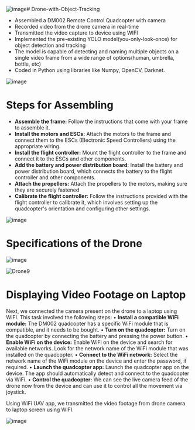 ![image](https://github.com/JFM269/Object-Detection-by-Drones-using-Deep-Learning/assets/87769268/7fe8cd2a-9a7b-4c07-9052-74c3defe83e4)# Drone-with-Object-Tracking
- Assembled a DM002 Remote Control Quadcopter with camera
- Recorded video from the drone camera in real-time
- Transmitted the video capture to device using WIFI
- Implemented the pre-existing YOLO model(you-only-look-once) for object detection and tracking
- The model is capable of detecting and naming multiple objects on a single video frame from a wide range of options(human, umbrella, bottle, etc)
- Coded in Python using libraries like Numpy, OpenCV, Darknet.

![image](https://github.com/JFM269/Object-Detection-by-Drones-using-Deep-Learning/assets/87769268/ca2829e6-5e75-476d-a97d-6d93f7a091d0)

# Steps for Assembling
-	<b>Assemble the frame:</b> Follow the instructions that come with your frame to assemble it.
-	<b>Install the motors and ESCs:</b> Attach the motors to the frame and connect them to the ESCs (Electronic Speed Controllers) using the appropriate wiring.
-	<b>Install the flight controller:</b> Mount the flight controller to the frame and connect it to the ESCs and other components.
-	<b>Add the battery and power distribution board:</b> Install the battery and power distribution board, which connects the battery to the flight controller and other components.
-	<b>Attach the propellers:</b> Attach the propellers to the motors, making sure they are securely fastened
-	<b>Calibrate the flight controller:</b> Follow the instructions provided with the flight controller to calibrate it, which involves setting up the quadcopter's orientation and configuring other settings.

![image](https://github.com/JFM269/Object-Detection-by-Drones-using-Deep-Learning/assets/87769268/4a12a742-2e20-4bd6-9658-267f566a8951)

# Specifications of the Drone 

![image](https://github.com/JFM269/Object-Detection-by-Drones-using-Deep-Learning/assets/87769268/81947cee-f00a-4092-a44c-7bec2a5c248e)

![Drone9](https://github.com/JFM269/Object-Detection-by-Drones-using-Deep-Learning/assets/87769268/6fd1bf92-96f8-431f-a25c-a2e6c19e20b3)

# Displaying Video Footage on Laptop

Next, we connected the camera present on the drone to a laptop using WIFI. This task involved the following steps:
•	<b>Install a compatible WiFi module:</b> The DM002 quadcopter has a specific WiFi module that is compatible, and it needs to be bought.
•	<b>Turn on the quadcopter:</b> Turn on the quadcopter by connecting the battery and pressing the power button.
•	<b>Enable WiFi on the device:</b> Enable WiFi on the device and search for available networks. Look for the network name of the WiFi module that was installed on the quadcopter.
•	<b>Connect to the WiFi network:</b> Select the network name of the WiFi module on the device and enter the password, if required.
•	<b>Launch the quadcopter app:</b> Launch the quadcopter app on the device. The app should automatically detect and connect to the quadcopter via WiFi.
•	<b>Control the quadcopter:</b> We can see the live camera feed of the drone now from the device and can use it to control all the movement via joystick.

Using WiFi UAV app, we transmitted the video footage from drone camera to laptop screen using WIFI.

![image](https://github.com/JFM269/Object-Detection-by-Drones-using-Deep-Learning/assets/87769268/b7e669a8-2c4f-45f6-9854-2d1133f9702c)


